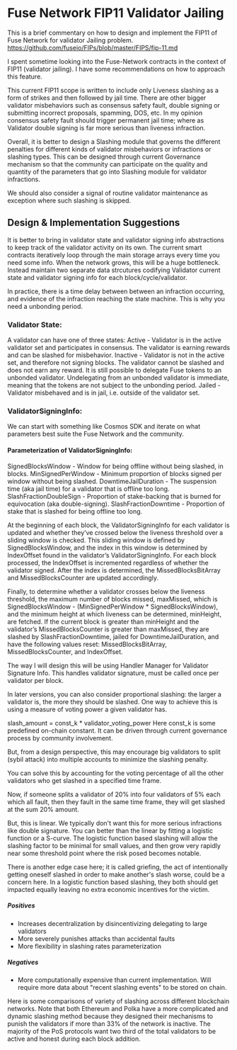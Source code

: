 # Fuse Network FIP11 Validator Jailing

This is a brief commentary on how to design and implement the FIP11 of Fuse Network for validator Jailing problem. 
https://github.com/fuseio/FIPs/blob/master/FIPS/fip-11.md

I spent sometime looking into the Fuse-Network contracts in the context of FIP11 (validator jailing). I have some recommendations on how to approach this feature.

This current FIP11 scope is written to include only Liveness slashing as a form of strikes and then followed by jail time. There are other bigger validator misbehaviors such as  consensus safety fault, double signing or submitting incorrect proposals, spamming, DOS, etc. In my opinion  consensus safety fault should trigger permanent jail time; where as Validator double signing is far more serious than liveness infraction.

Overall, it is better to design a Slashing module that governs the different penalties for different kinds of validator misbehaviors or infractions or slashing types. This can be designed through current Governance mechanism so that the community can participate on the quality and quantity of the parameters that go into Slashing module for validator infractions.

We should also consider a signal of routine validator maintenance as exception where such slashing is skipped.

## Design & Implementation Suggestions
It is better to bring in validator state and validator signing info abstractions to keep track of the validator activity on its own. The current smart contracts iteratively loop through the main storage arrays every time you need some info. When the network grows, this will be a huge bottleneck. Instead maintain two separate data strcutures codifying Validator current state and validator signing info for each block/cycle/validator.

In practice, there is a time delay between between an infraction occurring, and evidence of the infraction reaching the state machine. This is why you need a unbonding period.

### Validator State:
A validator can have one of three states:
Active - Validator is in the active validator set and participates in consensus. The validator is earning rewards and can be slashed for misbehavior.
Inactive - Validator is not in the active set, and therefore not signing blocks. The validator cannot be slashed and does not earn any reward. It is still possible to delegate Fuse tokens to an unbonded validator. Undelegating from an unbonded validator is immediate, meaning that the tokens are not subject to the unbonding period.
Jailed - Validator misbehaved and is in jail, i.e. outside of the validator set.

### ValidatorSigningInfo:
We can start with something like Cosmos SDK and iterate on what parameters best suite the Fuse Network and the community.

#### Parameterization of ValidatorSigningInfo:
SignedBlocksWindow - Window for being offline without being slashed, in blocks.
MinSignedPerWindow - Minimum proportion of blocks signed per window without being slashed.
DowntimeJailDuration - The suspension time (aka jail time) for a validator that is offline too long.
SlashFractionDoubleSign - Proportion of stake-backing that is burned for equivocation (aka double-signing).
SlashFractionDowntime - Proportion of stake that is slashed for being offline too long.

At the beginning of each block, the ValidatorSigningInfo for each validator is updated and whether they’ve crossed below the liveness threshold over a sliding window is checked. This sliding window is defined by SignedBlocksWindow, and the index in this window is determined by IndexOffset found in the validator’s ValidatorSigningInfo. For each block processed, the IndexOffset is incremented regardless of whether the validator signed. After the index is determined, the MissedBlocksBitArray and MissedBlocksCounter are updated accordingly.

Finally, to determine whether a validator crosses below the liveness threshold, the maximum number of blocks missed, maxMissed, which is SignedBlocksWindow - (MinSignedPerWindow * SignedBlocksWindow), and the minimum height at which liveness can be determined, minHeight, are fetched. If the current block is greater than minHeight and the validator’s MissedBlocksCounter is greater than maxMissed, they are slashed by SlashFractionDowntime, jailed for DowntimeJailDuration, and have the following values reset: MissedBlocksBitArray, MissedBlocksCounter, and IndexOffset.

The way I will design this will be using Handler Manager for Validator Signature Info. This handles validator signature, must be called once per validator per block.

In later versions, you can also consider proportional slashing: the larger a validator is, the more they should be slashed. One way to achieve this is using a measure of voting power a given validator has.

slash_amount = const_k * validator_voting_power
Here const_k is some predefined on-chain constant. It can be driven through current governance process by community involvement.

But, from a design perspective, this may encourage big validators to split (sybil attack) into multiple accounts to minimize the slashing penalty.

You can solve this by accounting for the voting percentage of all the other validators who get slashed in a specified time frame.

Now, if someone splits a validator of 20% into four validators of 5% each which all fault, then they fault in the same time frame, they will get slashed at the sum 20% amount.

But, this is linear. We typically don't want this for more serious infractions like double signature. You can better than the linear by fitting a logistic function or a S-curve. The logistic function based slashing will allow the slashing factor to be minimal for small values, and then grow very rapidly near some threshold point where the risk posed becomes notable.

There is another edge case here; it is called griefing, the act of intentionally getting oneself slashed in order to make another's slash worse, could be a concern here. In a logistic function based slashing, they both should get impacted equally leaving no extra economic incentives for the victim.

##### Positives
- Increases decentralization by disincentivizing delegating to large validators
- More severely punishes attacks than accidental faults
- More flexibility in slashing rates parameterization
##### Negatives
- More computationally expensive than current implementation. Will require more data about "recent slashing events" to be stored on chain.

Here is some comparisons of variety of slashing across different blockchain networks. Note that both Ethereum and Polka have a more complicated and dynamic slashing method because they designed their mechanisms to punish the validators if more than 33% of the network is inactive. The majority of the PoS protocols want two third of the total validators to be active and honest during each block addition. 

